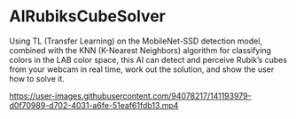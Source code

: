 # AIRubiksCubeSolver

Using TL (Transfer Learning) on the MobileNet-SSD detection model, combined with the KNN (K-Nearest Neighbors) algorithm for classifying colors in the LAB color space, this AI can detect and perceive Rubik’s cubes from your webcam in real time, work out the solution, and show the user how to solve it.

https://user-images.githubusercontent.com/94078217/141193979-d0f70989-d702-4031-a6fe-51eaf61fdb13.mp4
